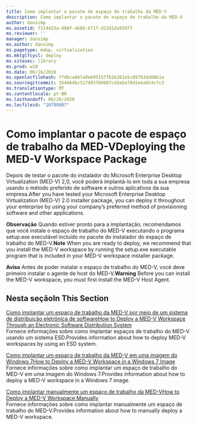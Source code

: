 ```yaml
---
title: Como implantar o pacote de espaço de trabalho da MED-V
description: Como implantar o pacote de espaço de trabalho da MED-V
author: dansimp
ms.assetid: f314425a-d60f-4b8d-b71f-d13d1da9297f
ms.reviewer: ''
manager: dansimp
ms.author: dansimp
ms.pagetype: mdop, virtualization
ms.mktglfcycl: deploy
ms.sitesec: library
ms.prod: w10
ms.date: 06/16/2016
ms.openlocfilehash: ffdbca667a0e695157f61b261e5c89793dd08b1a
ms.sourcegitcommit: 354664bc527d93f80687cd2eba70d1eea024c7c3
ms.translationtype: MT
ms.contentlocale: pt-BR
ms.lasthandoff: 06/26/2020
ms.locfileid: "10799887"
---
```

# <span data-ttu-id="e1b31-103">Como implantar o pacote de espaço de trabalho da MED-V</span><span class="sxs-lookup"><span data-stu-id="e1b31-103">Deploying the MED-V Workspace Package</span></span>


<span data-ttu-id="e1b31-104">Depois de testar o pacote do instalador do Microsoft Enterprise Desktop Virtualization (MED-V) 2,0, você poderá implantá-lo em toda a sua empresa usando o método preferido de software e outros aplicativos da sua empresa.</span><span class="sxs-lookup"><span data-stu-id="e1b31-104">After you have tested your Microsoft Enterprise Desktop Virtualization (MED-V) 2.0 installer package, you can deploy it throughout your enterprise by using your company’s preferred method of provisioning software and other applications.</span></span>

<span data-ttu-id="e1b31-105">**Observação**  Quando estiver pronto para a implantação, recomendamos que você instale o espaço de trabalho do MED-V executando o programa setup.exe executável incluído no pacote do instalador do espaço de trabalho do MED-V.</span><span class="sxs-lookup"><span data-stu-id="e1b31-105">**Note** When you are ready to deploy, we recommend that you install the MED-V workspace by running the setup.exe executable program that is included in your MED-V workspace installer package.</span></span>

 

<span data-ttu-id="e1b31-106">**Aviso**  Antes de poder instalar o espaço de trabalho do MED-V, você deve primeiro instalar o agente de host do MED-V.</span><span class="sxs-lookup"><span data-stu-id="e1b31-106">**Warning** Before you can install the MED-V workspace, you must first install the MED-V Host Agent.</span></span>

 

## <span data-ttu-id="e1b31-107">Nesta seção</span><span class="sxs-lookup"><span data-stu-id="e1b31-107">In This Section</span></span>


<a href="" id="how-to-deploy-a-med-v-workspace-through-an-electronic-software-distribution-system"></a>[<span data-ttu-id="e1b31-108">Como implantar um espaço de trabalho da MED-V por meio de um sistema de distribuição eletrônica de software</span><span class="sxs-lookup"><span data-stu-id="e1b31-108">How to Deploy a MED-V Workspace Through an Electronic Software Distribution System</span></span>](how-to-deploy-a-med-v-workspace-through-an-electronic-software-distribution-system.md)  
<span data-ttu-id="e1b31-109">Fornece informações sobre como implantar espaços de trabalho do MED-V usando um sistema ESD.</span><span class="sxs-lookup"><span data-stu-id="e1b31-109">Provides information about how to deploy MED-V workspaces by using an ESD system.</span></span>

<a href="" id="how-to-deploy-a-med-v-workspace-in-a-windows-7-image"></a>[<span data-ttu-id="e1b31-110">Como implantar um espaço de trabalho da MED-V em uma imagem do Windows 7</span><span class="sxs-lookup"><span data-stu-id="e1b31-110">How to Deploy a MED-V Workspace in a Windows 7 Image</span></span>](how-to-deploy-a-med-v-workspace-in-a-windows-7-image.md)  
<span data-ttu-id="e1b31-111">Fornece informações sobre como implantar um espaço de trabalho do MED-V em uma imagem do Windows 7.</span><span class="sxs-lookup"><span data-stu-id="e1b31-111">Provides information about how to deploy a MED-V workspace in a Windows 7 image.</span></span>

<a href="" id="how-to-deploy-a-med-v-workspace-manually"></a>[<span data-ttu-id="e1b31-112">Como implantar manualmente um espaço de trabalho da MED-V</span><span class="sxs-lookup"><span data-stu-id="e1b31-112">How to Deploy a MED-V Workspace Manually</span></span>](how-to-deploy-a-med-v-workspace-manually.md)  
<span data-ttu-id="e1b31-113">Fornece informações sobre como implantar manualmente um espaço de trabalho do MED-V.</span><span class="sxs-lookup"><span data-stu-id="e1b31-113">Provides information about how to manually deploy a MED-V workspace.</span></span>

 

 





